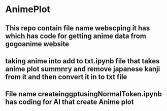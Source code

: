 # AnimePlot
## This repo contain file name webscping it has which has code for getting anime data from gogoanime website 
## taking anime into add to txt.ipynb file that takes anime plot summnry and remove japanese kanji from it and then convert it in to txt file
## File name createinggptusingNormalToken.ipynb has coding for AI that create Anime plot

